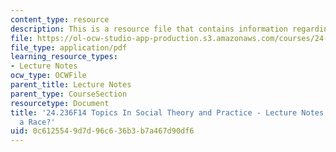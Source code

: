 ```yaml
---
content_type: resource
description: This is a resource file that contains information regarding session 16.
file: https://ol-ocw-studio-app-production.s3.amazonaws.com/courses/24-236-topics-in-social-theory-and-practice-race-and-racism-fall-2014/0c6125549d7d96c636b3b7a467d90df6_MIT24_236F14_Sess16.pdf
file_type: application/pdf
learning_resource_types:
- Lecture Notes
ocw_type: OCWFile
parent_title: Lecture Notes
parent_type: CourseSection
resourcetype: Document
title: '24.236F14 Topics In Social Theory and Practice - Lecture Notes: Are Arabs
  a Race?'
uid: 0c612554-9d7d-96c6-36b3-b7a467d90df6
---
```

